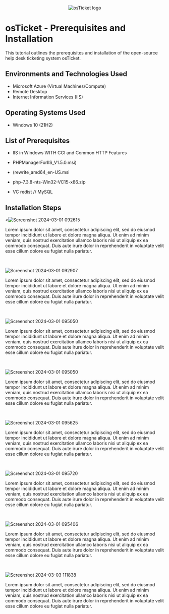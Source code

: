 <p align="center">
<img src="https://i.imgur.com/Clzj7Xs.png" alt="osTicket logo"/>
</p>

<h1>osTicket - Prerequisites and Installation</h1>
This tutorial outlines the prerequisites and installation of the open-source help desk ticketing system osTicket.<br />


<h2>Environments and Technologies Used</h2>

- Microsoft Azure (Virtual Machines/Compute)
- Remote Desktop
- Internet Information Services (IIS)

<h2>Operating Systems Used </h2>

- Windows 10</b> (21H2)

<h2>List of Prerequisites</h2>

-  IIS in Windows WITH CGI and Common HTTP Features

- PHPManagerForIIS_V1.5.0.msi)
- (rewrite_amd64_en-US.msi
- php-7.3.8-nts-Win32-VC15-x86.zip
- VC redist // MySQL

<h2>Installation Steps</h2>

<p>
  
<![Screenshot 2024-03-01 092615](https://github.com/TiffanyChristman/osticket-prereqs/assets/161388738/f9f83821-a27d-411c-bc4a-9fad18f25e5f)

</p>
<p>
Lorem ipsum dolor sit amet, consectetur adipiscing elit, sed do eiusmod tempor incididunt ut labore et dolore magna aliqua. Ut enim ad minim veniam, quis nostrud exercitation ullamco laboris nisi ut aliquip ex ea commodo consequat. Duis aute irure dolor in reprehenderit in voluptate velit esse cillum dolore eu fugiat nulla pariatur.
</p>
<br />

<p>
  
![Screenshot 2024-03-01 092907](https://github.com/TiffanyChristman/osticket-prereqs/assets/161388738/7ae774c1-2629-418a-a757-87719754f588)

</p>
<p>
Lorem ipsum dolor sit amet, consectetur adipiscing elit, sed do eiusmod tempor incididunt ut labore et dolore magna aliqua. Ut enim ad minim veniam, quis nostrud exercitation ullamco laboris nisi ut aliquip ex ea commodo consequat. Duis aute irure dolor in reprehenderit in voluptate velit esse cillum dolore eu fugiat nulla pariatur.
</p>
<br />

<p>
  
![Screenshot 2024-03-01 095050](https://github.com/TiffanyChristman/osticket-prereqs/assets/161388738/312f1bdb-d462-4fdb-aaa7-0b9c70e18dd5)
</p>
<p>
Lorem ipsum dolor sit amet, consectetur adipiscing elit, sed do eiusmod tempor incididunt ut labore et dolore magna aliqua. Ut enim ad minim veniam, quis nostrud exercitation ullamco laboris nisi ut aliquip ex ea commodo consequat. Duis aute irure dolor in reprehenderit in voluptate velit esse cillum dolore eu fugiat nulla pariatur.
</p>
<br />

<p>
  
![Screenshot 2024-03-01 095050](https://github.com/TiffanyChristman/osticket-prereqs/assets/161388738/78185fc5-e368-4b3e-a3de-b614082765db)
</p>
<p>
Lorem ipsum dolor sit amet, consectetur adipiscing elit, sed do eiusmod tempor incididunt ut labore et dolore magna aliqua. Ut enim ad minim veniam, quis nostrud exercitation ullamco laboris nisi ut aliquip ex ea commodo consequat. Duis aute irure dolor in reprehenderit in voluptate velit esse cillum dolore eu fugiat nulla pariatur.
</p>
<br />

<p
  
![Screenshot 2024-03-01 095625](https://github.com/TiffanyChristman/osticket-prereqs/assets/161388738/14d1b85b-d277-4bb6-a8c8-358d6e72542c)
</p>
<p>
Lorem ipsum dolor sit amet, consectetur adipiscing elit, sed do eiusmod tempor incididunt ut labore et dolore magna aliqua. Ut enim ad minim veniam, quis nostrud exercitation ullamco laboris nisi ut aliquip ex ea commodo consequat. Duis aute irure dolor in reprehenderit in voluptate velit esse cillum dolore eu fugiat nulla pariatur.
</p>
<br />

<p>
  
![Screenshot 2024-03-01 095720](https://github.com/TiffanyChristman/osticket-prereqs/assets/161388738/11444eee-4052-46bc-9392-6b082ae9a845)

</p>
<p>
Lorem ipsum dolor sit amet, consectetur adipiscing elit, sed do eiusmod tempor incididunt ut labore et dolore magna aliqua. Ut enim ad minim veniam, quis nostrud exercitation ullamco laboris nisi ut aliquip ex ea commodo consequat. Duis aute irure dolor in reprehenderit in voluptate velit esse cillum dolore eu fugiat nulla pariatur.
</p>
<br />

<p>
  
![Screenshot 2024-03-01 095406](https://github.com/TiffanyChristman/osticket-prereqs/assets/161388738/d6575edc-26af-4f1c-a8d7-68b32ee16676)


</p>
<p>
Lorem ipsum dolor sit amet, consectetur adipiscing elit, sed do eiusmod tempor incididunt ut labore et dolore magna aliqua. Ut enim ad minim veniam, quis nostrud exercitation ullamco laboris nisi ut aliquip ex ea commodo consequat. Duis aute irure dolor in reprehenderit in voluptate velit esse cillum dolore eu fugiat nulla pariatur.
</p>
<br />

<p
  
![Screenshot 2024-03-03 111838](https://github.com/TiffanyChristman/osticket-prereqs/assets/161388738/84695a28-4d0f-4afb-9b8b-09fa9288a6d6)

</p>
<p>
Lorem ipsum dolor sit amet, consectetur adipiscing elit, sed do eiusmod tempor incididunt ut labore et dolore magna aliqua. Ut enim ad minim veniam, quis nostrud exercitation ullamco laboris nisi ut aliquip ex ea commodo consequat. Duis aute irure dolor in reprehenderit in voluptate velit esse cillum dolore eu fugiat nulla pariatur.
</p>
<br />







